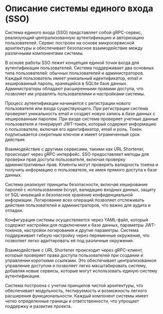 # Описание системы единого входа (SSO)

Система единого входа (SSO) представляет собой gRPC-сервис, реализующий централизованную аутентификацию и авторизацию пользователей. Сервис построен на основе микросервисной архитектуры и обеспечивает безопасное взаимодействие между различными компонентами системы.

В основе работы SSO лежит концепция единой точки входа для аутентификации пользователей. Система поддерживает два основных типа пользователей: обычных пользователей и администраторов. Каждый пользователь имеет уникальный идентификатор, email и хешированный пароль, хранящийся в SQLite базе данных. Администраторы обладают расширенными правами доступа, что позволяет им управлять пользователями и настройками системы.

Процесс аутентификации начинается с регистрации нового пользователя или входа существующего. При регистрации система проверяет уникальность email и создает новую запись в базе данных с хешированным паролем. При входе система проверяет учетные данные пользователя и генерирует JWT-токен, который содержит информацию о пользователе, включая его идентификатор, email и роль. Токен подписывается секретным ключом и имеет ограниченный срок действия.

Взаимодействие с другими сервисами, такими как URL Shortener, происходит через gRPC-интерфейс. SSO предоставляет методы для проверки прав доступа пользователя, включая проверку административных прав. Клиенты могут проверить валидность токена и получить информацию о пользователе, не имея прямого доступа к базе данных.

Система реализует принципы безопасности, включая хеширование паролей с использованием bcrypt, валидацию входных данных, защиту от SQL-инъекций и безопасное хранение конфиденциальной информации. Логирование всех операций позволяет отслеживать действия пользователей и администраторов, что важно для аудита и отладки.

Конфигурация системы осуществляется через YAML-файл, который содержит настройки для подключения к базе данных, параметры JWT-токенов, настройки логирования и другие параметры. Система поддерживает гибкую настройку через переменные окружения, что позволяет легко адаптировать её под различные окружения.

Взаимодействие с URL Shortener происходит через gRPC-клиент, который проверяет права доступа пользователей при создании и управлении короткими ссылками. Это обеспечивает централизованное управление доступом и позволяет легко масштабировать систему, добавляя новые сервисы, которые могут использовать единую систему аутентификации.

Система построена с учетом принципов чистой архитектуры, что обеспечивает модульность, тестируемость и возможность легкого расширения функциональности. Каждый компонент системы имеет четко определенные границы и ответственности, что упрощает поддержку и развитие проекта. 